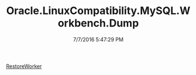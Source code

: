 ﻿---
title: Oracle.LinuxCompatibility.MySQL.Workbench.Dump
date: 7/7/2016 5:47:29 PM
---

[RestoreWorker](T-Oracle.LinuxCompatibility.MySQL.Workbench.Dump.RestoreWorker.html)
